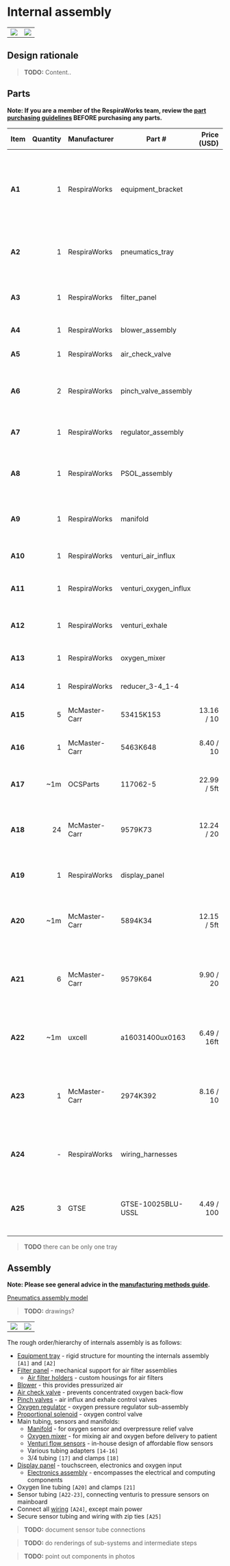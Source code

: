 # Internal assembly

|  |  |
:------------------:|:-----------------:|
| [![](images/rendering_smaller.jpg)](images/rendering_full.jpg)  | [![](images/open_back_smaller.jpg)](images/open_back.jpg) |

## Design rationale

> **TODO:** Content..

## Parts

**Note: If you are a member of the RespiraWorks team, review the [part purchasing guidelines][ppg]
BEFORE purchasing any parts.**

[ppg]: ../purchasing_guidelines.md

| Item  | Quantity | Manufacturer   | Part #                | Price (USD)  | Sources[*][ppg]| Notes |
| ----- |---------:| -------------- | --------------------- | ------------:|:--------------:| ----- |
|**A1** | 1        | RespiraWorks   | equipment_bracket     |              | [Rw][a1rw]     | Metal bracket holding the internal assembly together **from enclosure assemebly** |
|**A2** | 1        | RespiraWorks   | pneumatics_tray       |              | [Rw][a2rw]     | Acrylic tray upon which most of the pneumatics are mounted |
|**A3** | 1        | RespiraWorks   | filter_panel          |              | [Rw][a3rw]     | Lower front panel assembly with air filters |
|**A4** | 1        | RespiraWorks   | blower_assembly       |              | [Rw][a4rw]     | Blower sub-assembly |
|**A5** | 1        | RespiraWorks   | air_check_valve       |              | [Rw][a5rw]     | Air check valve sub-assembly |
|**A6** | 2        | RespiraWorks   | pinch_valve_assembly  |              | [Rw][a6rw]     | Proportional pinch valve sub-assemblies with tubing |
|**A7** | 1        | RespiraWorks   | regulator_assembly    |              | [Rw][a7rw]     | Oxygen pressure regulator assembly |
|**A8** | 1        | RespiraWorks   | PSOL_assembly         |              | [Rw][a8rw]     | Proportional solenoid oxygen control valve assembly |
|**A9** | 1        | RespiraWorks   | manifold              |              | [Rw][a9rw]     | Oxygen sensor and overpressure relief valve manifold |
|**A10**| 1        | RespiraWorks   | venturi_air_influx    |              | [Rw][a10rw]    | Venturi flow sensor, air influx variant |
|**A11**| 1        | RespiraWorks   | venturi_oxygen_influx |              | [Rw][a11rw]    | Venturi flow sensor, oxygen influx variant |
|**A12**| 1        | RespiraWorks   | venturi_exhale        |              | [Rw][a12rw]    | Venturi flow sensor, exhale variant |
|**A13**| 1        | RespiraWorks   | oxygen_mixer          |              | [Rw][a13rw]    | Oxygen mixing chamber |
|**A14**| 1        | RespiraWorks   | reducer_3-4_1-4       |              | [Rw][a14rw]    | 1/4"ID x 3/4"ID reducer |
|**A15**| 5        | McMaster-Carr  | 53415K153             | 13.16 / 10   | [C][a15mcmc]   | 3/4"ID barbed elbow |
|**A16**| 1        | McMaster-Carr  | 5463K648              | 8.40 / 10    | [C][a16mcmc]   | 3/4"ID x 3/8"ID barbed reducer |
|**A17**| ~1m      | OCSParts       | 117062-5              | 22.99 / 5ft  | [Z][a17amzn]   | Soft 3/4"ID 1"OD tubing, for main line tubing |
|**A18**| 24       | McMaster-Carr  | 9579K73               | 12.24 / 20   | [C][a18mcmc]   | Herbie clip K (22.2-24.9mm) for clamping 1"OD, main tubing |
|**A19**| 1        | RespiraWorks   | display_panel         |              | [Rw][a19rw]    | Display panel and electronics assembly |
|**A20**| ~1m      | McMaster-Carr  | 5894K34               | 12.15 / 5ft  | [C][a20mcmc]   | 1/4"ID 3/8"OD Tygon tubing, for oxygen line tubing |
|**A21**| 6        | McMaster-Carr  | 9579K64               | 9.90 / 20    | [C][a21mcmc]   | Herbie clip BB (9.2-10.3mm) for clamping 3/8"OD, oxygen line tubing |
|**A22**| ~1m      | uxcell         | a16031400ux0163       | 6.49 / 16ft  | [Z][a22amzn]   | 2.5 mm tubing for connecting venturis to pressure sensors |
|**A23**| 1        | McMaster-Carr  | 2974K392              | 8.16 / 10    | [C][a23mcmc]   | sensing tube 3/23" y-junction, for teeing off to patient pressure sensor |
|**A24**| -        | RespiraWorks   | wiring_harnesses      |              | [Rw][a24rw]    | Various wiring harnesses, as described on the linked page |
|**A25**| 3        | GTSE           | GTSE-10025BLU-USSL    | 4.49 / 100   | [Z][a25amzn]   | Zip ties, for securing sensor tubing and wiring harnesses |

> **TODO** there can be only one tray

[a1rw]:    tray
[a2rw]:    tray
[a3rw]:    filter_panel
[a4rw]:    blower
[a5rw]:    air_check_valve
[a6rw]:    pinch_valve
[a7rw]:    regulator
[a8rw]:    PSOL
[a9rw]:    manifold
[a10rw]:   venturi
[a11rw]:   venturi
[a12rw]:   venturi
[a13rw]:   mixer
[a14rw]:   reducer_3-4_1-4
[a15mcmc]: https://www.mcmaster.com/53415K153/
[a16mcmc]: https://www.mcmaster.com/5463K648
[a17amzn]: https://www.amazon.com/gp/product/B01LZ5ZK53
[a18mcmc]: https://www.mcmaster.com/9579K73
[a19rw]:   display_panel
[a20mcmc]: https://www.mcmaster.com/5894K34
[a21mcmc]: https://www.mcmaster.com/9579K64
[a22amzn]: https://www.amazon.com/gp/product/B01F4BJ7PI
[a23mcmc]: https://www.mcmaster.com/2974K392
[a24rw]:   ../wiring
[a25amzn]: https://www.amazon.com/GTSE-Small-Strength-Nylon-Cable/dp/B086H4TR5Y

## Assembly

**Note: Please see general advice in the [manufacturing methods guide](../methods).**

[Pneumatics assembly model](internals.iam)

>**TODO:** drawings?

|  |  |
:------------------:|:-----------------:|
| [![](images/top_no_display_smaller.jpg)](images/top_no_display.jpg) | [![](images/botton_no_display_smaller.jpg)](images/botton_no_display.jpg) |

The rough order/hierarchy of internals assembly is as follows:

* [Equipment tray](tray) - rigid structure for mounting the internals assembly `[A1]` and `[A2]`
* [Filter panel](filter_panel) - mechanical support for air filter assemblies
    * [Air filter holders](filter_panel/filter_holder) - custom housings for air filters
* [Blower](blower) - this provides pressurized air
* [Air check valve](air_check_valve) - prevents concentrated oxygen back-flow
* [Pinch valves](pinch_valve) - air influx and exhale control valves
* [Oxygen regulator](regulator) - oxygen pressure regulator sub-assembly
* [Proportional solenoid](PSOL) - oxygen control valve
* Main tubing, sensors and manifolds:
    * [Manifold](manifold) - for oxygen sensor and overpressure relief valve
    * [Oxygen mixer](mixer) - for mixing air and oxygen before delivery to patient
    * [Venturi flow sensors](venturi) - in-house design of affordable flow sensors
    * Various tubing adapters `[14-16]`
    * 3/4 tubing `[17]` and clamps `[18]`
* [Display panel](display_panel) - touchscreen, electronics and oxygen input
    * [Electronics assembly](display_panel/electronics) - encompasses the electrical and computing components
* Oxygen line tubing `[A20]` and clamps `[21]`
* Sensor tubing `[A22-23]`, connecting venturis to pressure sensors on mainboard
* Connect all [wiring](../wiring) `[A24]`, except main power
* Secure sensor tubing and wiring with zip ties `[A25]`

>**TODO:** document sensor tube connections

>**TODO:** do renderings of sub-systems and intermediate steps

>**TODO:** point out components in photos
